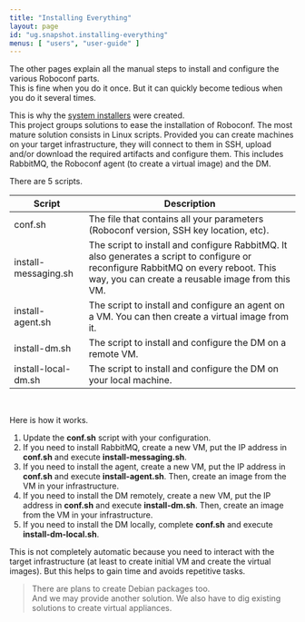 ```yaml
---
title: "Installing Everything"
layout: page
id: "ug.snapshot.installing-everything"
menus: [ "users", "user-guide" ]
---
```


The other pages explain all the manual steps to install and configure the various Roboconf parts.  
This is fine when you do it once. But it can quickly become tedious when you do it several times.

This is why the [system installers](https://github.com/roboconf/roboconf-system-installers) were created.  
This project groups solutions to ease the installation of Roboconf. The most mature solution consists in Linux scripts.
Provided you can create machines on your target infrastructure, they will connect to them
in SSH, upload and/or download the required artifacts and configure them. This includes RabbitMQ,
the Roboconf agent (to create a virtual image) and the DM.

There are 5 scripts.

| Script | Description |
| ------ | ----------- |
| conf.sh | The file that contains all your parameters (Roboconf version, SSH key location, etc). |
| install-messaging.sh | The script to install and configure RabbitMQ. It also generates a script to configure or reconfigure RabbitMQ on every reboot. This way, you can create a reusable image from this VM. |
| install-agent.sh | The script to install and configure an agent on a VM. You can then create a virtual image from it. |
| install-dm.sh | The script to install and configure the DM on a remote VM. |
| install-local-dm.sh | The script to install and configure the DM on your local machine. |

<br />

Here is how it works.

1. Update the **conf.sh** script with your configuration.
2. If you need to install RabbitMQ, create a new VM, put the IP address in **conf.sh** and execute **install-messaging.sh**.
3. If you need to install the agent, create a new VM, put the IP address in **conf.sh** and execute **install-agent.sh**. Then, create an image from the VM in your infrastructure.
4. If you need to install the DM remotely, create a new VM, put the IP address in **conf.sh** and execute **install-dm.sh**. Then, create an image from the VM in your infrastructure.
5. If you need to install the DM locally, complete **conf.sh** and execute **install-dm-local.sh**.

This is not completely automatic because you need to interact with the target infrastructure (at least to create initial VM and create the virtual images).
But this helps to gain time and avoids repetitive tasks.

> There are plans to create Debian packages too.  
> And we may provide another solution. We also have to dig existing solutions to create virtual appliances.
